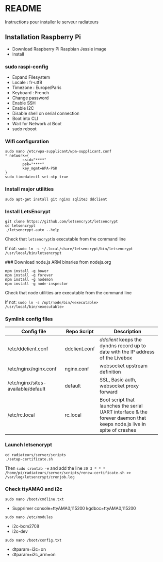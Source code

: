 # README #

Instructions pour installer le serveur radiateurs

## Installation Raspberry Pi ##

* Download Raspberry Pi Raspbian Jessie image
* Install

### sudo raspi-config
* Expand Filesystem
* Locale : fr-utf8
* Timezone : Europe/Paris
* Keyboard : French
* Change password
* Enable SSH
* Enable I2C
* Disable shell on serial connection
* Boot into CLI
* Wait for Network at Boot
* sudo reboot

### Wifi configuration
``` 
sudo nano /etc/wpa-supplicant/wpa-supplicant.conf
* network={
        ssid="****"
        psk="****"
        key_mgmt=WPA-PSK
}
sudo timedatectl set-ntp true
```

### Install major utilities
```
sudo apt-get install git nginx sqlite3 ddclient
```

### Install LetsEncrypt
```
git clone https://github.com/letsencrypt/letsencrypt
cd letsencrypt
./letsencrypt-auto --help
```

Check that `letsencrypt`is executable from the command line

If not: `sudo ln -s ~/.local/share/letsencrypt/bin/letsencrypt /usr/local/bin/letsencrypt`

### Download node.js ARM binaries from nodejs.org
```
npm install -g bower
npm install -g forever
npm install -g nodemon
npm install -g node-inspector
```

Check that node utilities are executable from the command line

If not: `sudo ln -s /opt/node/bin/<executable> /usr/local/bin/<executable>`


### Symlink config files
| Config file  | Repo Script | Description |
|--------------|-------------|-------------|
| /etc/ddclient.conf | ddclient.conf | *ddclient* keeps the dyndns record up to date with the IP address of the Livebox |
| /etc/nginx/nginx.conf | nginx.conf | websocket upstream definition |
| /etc/nginx/sites-available/default | default | SSL, Basic auth, websocket proxy forward |
| /etc/rc.local | rc.local | Boot script that launches the serial UART interface & the forever daemon that keeps node.js live in spite of crashes |

### Launch letsencrypt
```
cd radiateurs/server/scripts
./setup-certificate.sh
```

Then `sudo crontab -e` and add the line `30 3 * * * /home/pi/radiateurs/server/scripts/renew-certificate.sh >> /var/log/letsencrypt/cronjob.log`

### Check ttyAMA0 and i2c
`sudo nano /boot/cmdline.txt`
* Supprimer console=ttyAMA0,115200 kgdboc=ttyAMA0,115200

`sudo nano /etc/modules`
* i2c-bcm2708 
* i2c-dev

`sudo nano /boot/config.txt`
* dtparam=i2c=on
* dtparam=i2c_arm=on
